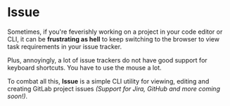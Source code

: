 # Issue
Sometimes, if you're feverishly working on a project in your code editor or CLI, it can be **frustrating as hell** to keep switching to the browser to view task requirements in your issue tracker.

Plus, annoyingly, a lot of issue trackers do not have good support for keyboard shortcuts. You have to use the mouse a lot.

To combat all this, **Issue** is a simple CLI utility for viewing, editing and creating GitLab project issues _(Support for Jira, GitHub and more coming soon!)_.
